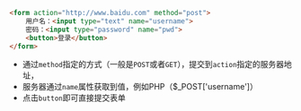 ``` html
<form action="http://www.baidu.com" method="post">
    用户名：<input type="text" name="username">
    密码：<input type="password" name="pwd">
    <button>登录</button>
</form>
```

- 通过`method`指定的方式（一般是`POST`或者`GET`），提交到`action`指定的服务器地址，
- 服务器通过`name`属性获取到值，例如PHP（$_POST['username']）
- 点击`button`即可直接提交表单